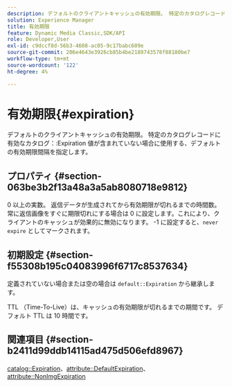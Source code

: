 ```yaml
---
description: デフォルトのクライアントキャッシュの有効期限。 特定のカタログレコードに有効なカタログ有効期限の値が含まれていない場合に使用する、デフォルトの有効期限間隔を指定します。
solution: Experience Manager
title: 有効期限
feature: Dynamic Media Classic,SDK/API
role: Developer,User
exl-id: c9dccf8d-56b3-4608-ac05-9c17babc609e
source-git-commit: 206e4643e3926cb85b4be2189743578f88180be7
workflow-type: tm+mt
source-wordcount: '122'
ht-degree: 4%

---
```


# 有効期限{#expiration}

デフォルトのクライアントキャッシュの有効期限。 特定のカタログレコードに有効なカタログ：:Expiration 値が含まれていない場合に使用する、デフォルトの有効期限間隔を指定します。

## プロパティ {#section-063be3b2f13a48a3a5ab8080718e9812}

0 以上の実数。 返信データが生成されてから有効期限が切れるまでの時間数。 常に返信画像をすぐに期限切れにする場合は 0 に設定します。これにより、クライアントのキャッシュが効果的に無効になります。 -1 に設定すると、`never expire` としてマークされます。

## 初期設定 {#section-f55308b195c04083996f6717c8537634}

定義されていない場合または空の場合は `default::Expiration` から継承します。

TTL （Time-To-Live）は、キャッシュの有効期限が切れるまでの期間です。 デフォルト TTL は 10 時間です。

## 関連項目 {#section-b2411d99ddb14115ad475d506efd8967}

[catalog::Expiration](../../../../../is-api/image-catalog/image-serving-api-ref/c-image-catalog-reference/c-image-svg-data-reference/c-image-data-reference/r-expiration-cat.md#reference-a7afd668ecbb4d2da65d86259aa6a28a)、[attribute::DefaultExpiration](../../../../../is-api/image-catalog/image-serving-api-ref/c-image-catalog-reference/c-attributes-reference/r-defaultexpiration.md#reference-0526166fab654fceb243b75d1ea4f0cf)、[attribute::NonImgExpiration](../../../../../is-api/image-catalog/image-serving-api-ref/c-image-catalog-reference/c-attributes-reference/r-nonimgexpiration.md#reference-a8066cd0d24b4ea98100ade4821f1f9d)
